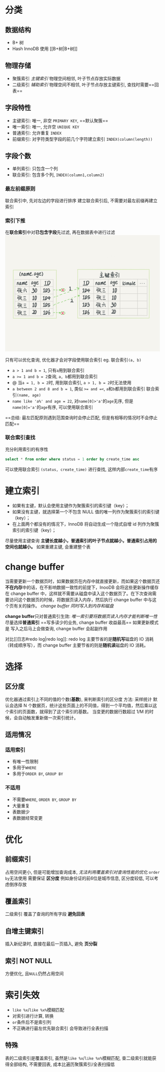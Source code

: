 # 分类
## 数据结构
- B+ 树
- Hash
InnoDB 使用 [[B+树|B+树]]
## 物理存储
- 聚簇索引 *主键索引* 物理空间相邻, 叶子节点存放实际数据
- 二级索引 *辅助索引* 物理空间不相邻, 叶子节点存放主键索引, 查找时需要==回表==
## 字段特性
- 主键索引: 唯一, 非空 `PRIMARY KEY`, ==默认聚簇==
- 唯一索引: 唯一, 允许空 `UNIQUE KEY`
- 普通索引: 允许重复 `INDEX`
- 前缀索引: 对字符类型字段的前几个字符建立索引 `INDEX(column(length))`

## 字段个数
- 单列索引: 只包含一个列
- 联合索引: 包含多个列,  `INDEX(column1,column2)`
### 最左前缀原则
联合索引中, 先对左边的字段进行排序
建立联合索引后, 不需要对最左前缀再建立索引
### 索引下推
在**联合索引**中对**已包含字段**先过滤, 再在数据表中进行过滤
![76e385f3df5a694cc4238c7b65acfe1b.jpg](https://raw.githubusercontent.com/hmmm42/Picbed/main/obsidian/pictures76e385f3df5a694cc4238c7b65acfe1b.jpg)

只有可以优化查询, 优化器才会对字段使用联合索引
eg. 联合索引`(a, b)`
- `a > 1 and b = 1`, 只有`a`用到联合索引
- `a >= 1 and b = 2`查询, `a, b`都用到联合索引
- @ 当`a = 1, b = 2`时, 用到联合索引, `a > 1, b = 2`时无法使用
- `a between 2 and 8 and b = 1`, 类似 `>= and =<`, `a`和`b`都用到联合索引
联合索引`(name, age)`
- `name like 'a%' and age = 22`, 对`name[0]>'a'`的`age`无序, 但是`name[0]='a'`的`age`有序, 可以使用联合索引

==总结: 最左匹配原则遇到范围查询时会停止匹配, 但是有相等的情况时不会停止匹配==

### 联合索引查找
充分利用索引的有序性
```sql
select * from order where status = 1 order by create_time asc
```
可以使用联合索引 `(status, create_time)` 进行查找, 这样内部`create_time`有序
# 建立索引
- 如果有主键，默认会使用主键作为聚簇索引的索引键（key）；
- 如果没有主键，就选择第一个不包含 NULL 值的唯一列作为聚簇索引的索引键（key）；
- 在上面两个都没有的情况下，InnoDB 将自动生成一个隐式自增 id 列作为聚簇索引的索引键（key）；

尽量使用主键查询 
**主键长度越小，普通索引的叶子节点就越小，普通索引占用的空间也就越小。**
如果重建主键, 会重建整个表
# change buffer
当需要更新一个数据页时，如果数据页在内存中就直接更新，而如果这个数据页还**不在内存**中的话，在不影响数据一致性的前提下，InooDB 会将这些更新操作缓存在 change buffer 中，这样就不需要从磁盘中读入这个数据页了。在下次查询需要访问这个数据页的时候，将数据页读入内存，然后执行 change buffer 中与这个页有关的操作。
*change buffer 同时写入到内存和磁盘*

**change buffer**只对普通索引生效: *唯一索引要将数据页读入内存才能判断唯一性*
尽量选择**普通索引**
==写多读少的业务, change buffer 收益最高==
如果更新模式是 写入之后马上会做查询, change buffer 会起副作用

对比[[日志#redo log|redo log]]:
redo log 主要节省的是**随机写**磁盘的 IO 消耗（转成顺序写），而 change buffer 主要节省的则是**随机读**磁盘的 IO 消耗。

# 选择
## 区分度
优化器通过索引上不同的值的个数(**基数**), 来判断索引的区分度
方法: 采样统计
默认会选择 N 个数据页，统计这些页面上的不同值，得到一个平均值，然后乘以这个索引的页面数，就得到了这个索引的基数。
当变更的数据行数超过 1/M 的时候，会自动触发重新做一次索引统计。
## 适用情况
### 适用索引
- 有唯一性限制
- 多用于`WHERE`
- 多用于`ORDER BY`, `GROUP BY`
### 不适用
- 不需要`WHERE`, `ORDER BY`, `GROUP BY`
- 大量重复
- 表数据少
- 表数据经常变更

# 优化
## 前缀索引
占用空间更小, 但是可能增加查询成本, *无法利用覆盖索引对查询性能的优化*
`order by`无法使用
需要保证 **区分度**
例如身份证的前6位是城市信息, 区分度较低, 可以考虑倒序存放
## 覆盖索引
二级索引 覆盖了查询的所有字段 **避免回表**
## 自增主键索引
插入新纪录时, 直接在最后一页插入, 避免 **页分裂**
## 索引 NOT NULL
方便优化, 且`NULL`仍然占用空间
# 索引失效
- `like %x`/`like %x%`模糊匹配
- 对索引进行计算, 转换
- `or`条件后不是索引列
- 不正确进行最左优先联合索引
会导致进行全表扫描
## 特殊
表的二级索引是覆盖索引, 虽然是`like %x`/`like %x%`模糊匹配, 查二级索引就能获得全部结构, 不需要回表, 成本比遍历聚簇索引/全表扫描低